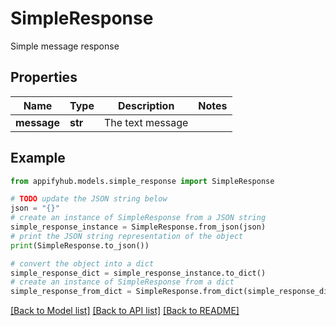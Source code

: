 # SimpleResponse

Simple message response

## Properties

Name | Type | Description | Notes
------------ | ------------- | ------------- | -------------
**message** | **str** | The text message | 

## Example

```python
from appifyhub.models.simple_response import SimpleResponse

# TODO update the JSON string below
json = "{}"
# create an instance of SimpleResponse from a JSON string
simple_response_instance = SimpleResponse.from_json(json)
# print the JSON string representation of the object
print(SimpleResponse.to_json())

# convert the object into a dict
simple_response_dict = simple_response_instance.to_dict()
# create an instance of SimpleResponse from a dict
simple_response_from_dict = SimpleResponse.from_dict(simple_response_dict)
```
[[Back to Model list]](../README.md#documentation-for-models) [[Back to API list]](../README.md#documentation-for-api-endpoints) [[Back to README]](../README.md)


